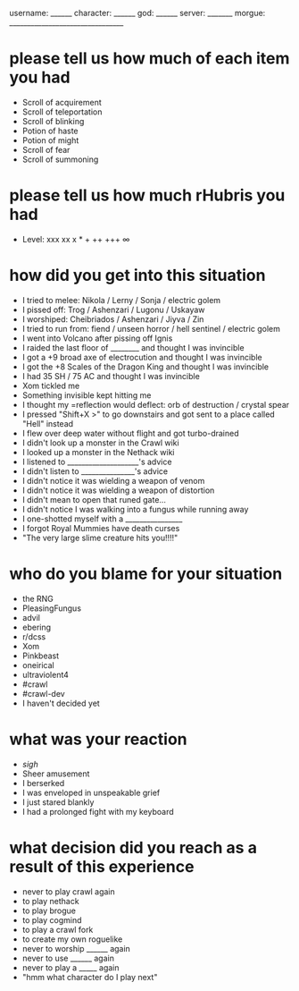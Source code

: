 username: ______              character: ______            god: ______
server:  _______              morgue: ________________________________

# please tell us how much of each item you had

- Scroll of acquirement
- Scroll of teleportation
- Scroll of blinking
- Potion of haste
- Potion of might
- Scroll of fear
- Scroll of summoning

# please tell us how much rHubris you had

- Level:                     xxx    xx    x    *    +    ++    +++    ∞

# how did you get into this situation

- I tried to melee:       Nikola        / Lerny     / Sonja  / electric golem
- I pissed off:           Trog          / Ashenzari / Lugonu / Uskayaw
- I worshiped:            Cheibriados   / Ashenzari / Jiyva  / Zin
- I tried to run from:    fiend / unseen horror / hell sentinel / electric golem
- I went into Volcano after pissing off Ignis
- I raided the last floor of ________ and thought I was invincible
- I got a +9 broad axe of electrocution and thought I was invincible
- I got the +8 Scales of the Dragon King and thought I was invincible
- I had 35 SH / 75 AC and thought I was invincible
- Xom tickled me
- Something invisible kept hitting me
- I thought my =reflection would deflect:     orb of destruction / crystal spear
- I pressed "Shift+X >" to go downstairs and got sent to a place called "Hell"
  instead
- I flew over deep water without flight and got turbo-drained
- I didn't look up a monster in the Crawl wiki
- I looked up a monster in the Nethack wiki
- I listened to ____________________'s advice
- I didn't listen to _______________'s advice
- I didn't notice it was wielding a weapon of venom
- I didn't notice it was wielding a weapon of distortion
- I didn't mean to open that runed gate...
- I didn't notice I was walking into a fungus while running away
- I one-shotted myself with a ________________
- I forgot Royal Mummies have death curses
- "The very large slime creature hits you!!!!"

# who do you blame for your situation

- the RNG
- PleasingFungus
- advil
- ebering
- r/dcss
- Xom
- Pinkbeast
- oneirical
- ultraviolent4
- #crawl
- #crawl-dev
- I haven't decided yet

# what was your reaction

- *sigh*
- Sheer amusement
- I berserked
- I was enveloped in unspeakable grief
- I just stared blankly
- I had a prolonged fight with my keyboard

# what decision did you reach as a result of this experience

- never to play crawl again
- to play nethack
- to play brogue
- to play cogmind
- to play a crawl fork
- to create my own roguelike
- never to worship ______ again
- never to use ______ again
- never to play a _____ again
- "hmm what character do I play next"

